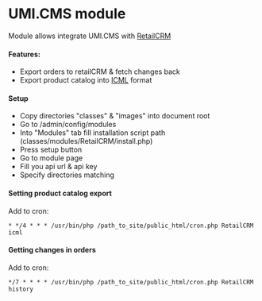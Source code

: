 UMI.CMS module
==============

Module allows integrate UMI.CMS with [RetailCRM](http://www.retailcrm.pro)

#### Features:

* Export orders to retailCRM & fetch changes back
* Export product catalog into [ICML](http://www.retailcrm.pro/docs/Developers/ICML) format

#### Setup

* Copy directories "classes" & "images" into document root
* Go to /admin/config/modules
* Into "Modules" tab fill installation script path (classes/modules/RetailCRM/install.php)
* Press setup button
* Go to module page
* Fill you api url & api key
* Specify directories matching

#### Setting product catalog export

Add to cron:

```
* */4 * * * /usr/bin/php /path_to_site/public_html/cron.php RetailCRM icml
```

#### Getting changes in orders

Add to cron:

```
*/7 * * * * /usr/bin/php /path_to_site/public_html/cron.php RetailCRM history
```
